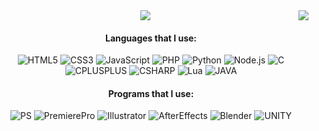 <div align='center'>

<a>
  <img align="center" src="https://github-readme-stats.vercel.app/api?username=respunn&theme=omni&show_icons=true">
</a>
<a>
  <img align="right" src="https://github-readme-stats.vercel.app/api/top-langs/?username=respuNN&langs_count=8">
</a>

#### Languages that I use:
![HTML5](https://img.shields.io/badge/-HTML5-222222?style=flat&logo=html5)
![CSS3](https://img.shields.io/badge/-CSS3-222222?style=flat&logo=css3)
![JavaScript](https://img.shields.io/badge/-JavaScript-222222?style=flat&logo=javascript)
![PHP](https://img.shields.io/badge/-PHP-222222?style=flat&logo=php)
![Python](https://img.shields.io/badge/-Python-222222?style=flat&logo=python)
![Node.js](https://img.shields.io/badge/-Node.js-222222?style=flat&logo=node.js)
![C](https://img.shields.io/badge/-C-222222?style=flat&logo=c)
![CPLUSPLUS](https://img.shields.io/badge/-C++-222222?style=flat&logo=cplusplus)
![CSHARP](https://img.shields.io/badge/-C%20Sharp-222222?style=flat&logo=csharp)
![Lua](https://img.shields.io/badge/-Lua-222222?style=flat&logo=lua)
 ![JAVA](https://img.shields.io/badge/-Java-222222?style=flat&logo=java)


 
#### Programs that I use:
![PS](https://img.shields.io/badge/-Photoshop-222222?style=flat&logo=adobephotoshop)
![PremierePro](https://img.shields.io/badge/-Premiere%20Pro-222222?style=flat&logo=adobepremierepro)
![Illustrator](https://img.shields.io/badge/-Illustrator-222222?style=flat&logo=adobeillustrator)
![AfterEffects](https://img.shields.io/badge/-After%20Effects-222222?style=flat&logo=adobeaftereffects)
![Blender](https://img.shields.io/badge/-Blender-222222?style=flat&logo=blender)
![UNITY](https://img.shields.io/badge/-Unity-222222?style=flat&logo=unity)  

 </div>
